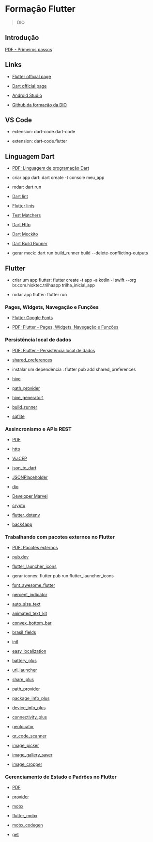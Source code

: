 # Formação Flutter

> DIO

## Introdução

[PDF - Primeiros passos](/files/Primeiros%20Passos%20com%20Flutter.pdf)

## Links

- [Flutter official page](https://flutter.dev/)

- [Dart official page](https://dart.dev/)

- [Android Studio](https://developer.android.com/studio?hl=pt-br)

- [Github da formação da DIO](https://github.com/digitalinnovationone/dio-flutter)

## VS Code

- extension: dart-code.dart-code

- extension: dart-code.flutter

## Linguagem Dart

- [PDF: Linguagem de programação Dart](files/Linguagem%20de%20Programação%20Dart.pdf)

- criar app dart: dart create -t console meu_app

- rodar: dart run

- [Dart lint](https://pub.dev/packages/lint)

- [Flutter lints](https://pub.dev/packages/flutter_lints)

- [Test Matchers](/dart/tests_app/matchers.md)

- [Dart Http](https://pub.dev/packages/http)

- [Dart Mockito](https://pub.dev/packages/mockito)

- [Dart Build Runner](https://pub.dev/packages/build_runner)

- gerar mock: dart run build_runner build --delete-conflicting-outputs

## Flutter

- criar um app flutter: flutter create -t app -a kotlin -i swift --org br.com.hioktec.trilhaapp trilha_inicial_app

- rodar app flutter: flutter run

### Pages, Widgets, Navegação e Funções

- [Flutter Google Fonts](https://pub.dev/packages/google_fonts)

- [PDF: Flutter - Pages, Widgets, Navegação e Funções](files/Pages,%20Widgets,%20Navegação%20e%20Funções.pdf)

### Persistência local de dados

- [PDF: Flutter - Persistência local de dados](files/Persistência%20local%20de%20dados.pdf)

- [shared_preferences](https://pub.dev/packages/shared_preferences)

- instalar um dependência : flutter pub add shared_preferences

- [hive](https://pub.dev/packages/hive)

- [path_provider](https://pub.dev/packages/path_provider)

- [hive_generator)](https://pub.dev/packages/hive_generator)

- [build_runner](https://pub.dev/packages/build_runner)

- [sqflite](https://pub.dev/packages/sqflite)

### Assincronismo e APIs REST

- [PDF](files/Assincronismo%20e%20APIs%20REST.pdf)

- [http](https://pub.dev/packages/http)

- [ViaCEP](https://viacep.com.br/)

- [json_to_dart](https://javiercbk.github.io/json_to_dart/)

- [JSONPlaceholder](https://jsonplaceholder.typicode.com/)

- [dio](https://pub.dev/packages/dio)

- [Developer Marvel](https://developer.marvel.com/)

- [crypto](https://pub.dev/packages/crypto)

- [flutter_dotenv](https://pub.dev/packages/flutter_dotenv)

- [back4app](https://www.back4app.com/)

### Trabalhando com pacotes externos no Flutter

- [PDF: Pacotes externos](files/Pacotes%20Externos.pdf)

- [pub.dev](https://pub.dev/)

- [flutter_launcher_icons](https://pub.dev/packages/flutter_launcher_icons)

- gerar ícones: flutter pub run flutter_launcher_icons

- [font_awesome_flutter](https://pub.dev/packages/font_awesome_flutter)

- [percent_indicator](https://pub.dev/packages/percent_indicator)

- [auto_size_text](https://pub.dev/packages/auto_size_text)

- [animated_text_kit](https://pub.dev/packages/animated_text_kit)

- [convex_bottom_bar](https://pub.dev/packages/convex_bottom_bar)

- [brasil_fields](https://pub.dev/packages/brasil_fields)

- [intl](https://pub.dev/packages/intl)

- [easy_localization](https://pub.dev/packages/easy_localization)

- [battery_plus](https://pub.dev/packages/battery_plus)

- [url_launcher](https://pub.dev/packages/url_launcher)

- [share_plus](https://pub.dev/packages/share_plus)

- [path_provider](https://pub.dev/packages/path_provider)

- [package_info_plus](https://pub.dev/packages/package_info_plus)

- [device_info_plus](https://pub.dev/packages/device_info_plus)

- [connectivity_plus](https://pub.dev/packages/connectivity_plus)

- [geolocator](https://pub.dev/packages/geolocator)

- [qr_code_scanner](https://pub.dev/packages/qr_code_scanner)

- [image_picker](https://pub.dev/packages/image_picker)

- [image_gallery_saver](https://pub.dev/packages/image_gallery_saver)

- [image_cropper](https://pub.dev/packages/image_cropper)

### Gerenciamento de Estado e Padrões no Flutter

- [PDF](files/Gerenciamento%20de%20Estado%20e%20Padrões%20em%20Flutter.pdf)

- [provider](https://pub.dev/packages/provider)

- [mobx](https://pub.dev/packages/mobx)

- [flutter_mobx](https://pub.dev/packages/flutter_mobx)

- [mobx_codegen](https://pub.dev/packages/mobx_codegen)

- [get](https://pub.dev/packages/get)

